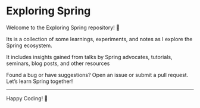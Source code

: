 # Exploring Spring
Welcome to the Exploring Spring repository! 🎉

Its is a collection of some learnings, experiments, and notes as I explore the Spring ecosystem. 

It includes insights gained from talks by Spring advocates, tutorials, seminars, blog posts, and other resources

Found a bug or have suggestions? Open an issue or submit a pull request. Let’s learn Spring together!

---
Happy Coding! 🌱
